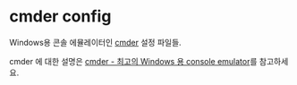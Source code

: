 # cmder config

Windows용 콘솔 에뮬레이터인 [cmder](http://cmder.net/) 설정 파일들.

cmder 에 대한 설명은 [cmder - 최고의 Windows 용 console emulator](https://www.lesstif.com/pages/viewpage.action?pageId=51282114)를 참고하세요.
